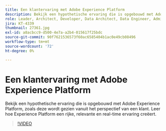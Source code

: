 ```yaml
---
title: Een klantervaring met Adobe Experience Platform
description: Bekijk een hypothetische ervaring die is opgebouwd met Adobe Experience Platform, zoals deze wordt gezien vanuit het perspectief van een klant. Leer hoe Experience Platform een rijke, relevante en real-time ervaring creëert.
role: Leader, Architect, Developer, Data Architect, Data Engineer, Admin, User
jira: KT-4339
thumbnail: 27361.jpg
exl-id: a8acbcc9-d500-4e7a-a2b4-015617f25bdc
source-git-commit: 90f7621536573f60ac6585404b1ac0e49cb08496
workflow-type: tm+mt
source-wordcount: '72'
ht-degree: 0%

---
```


# Een klantervaring met Adobe Experience Platform

Bekijk een hypothetische ervaring die is opgebouwd met Adobe Experience Platform, zoals deze wordt gezien vanuit het perspectief van een klant. Leer hoe Experience Platform een rijke, relevante en real-time ervaring creëert.

>[!VIDEO](https://video.tv.adobe.com/v/27361?quality=12&learn=on)

